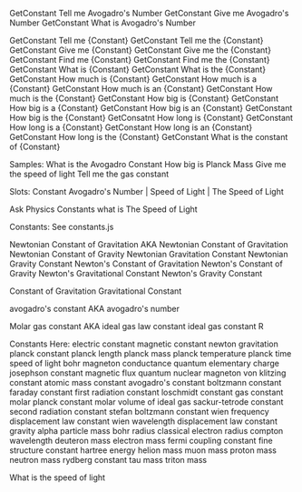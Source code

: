 GetConstant Tell me Avogadro's Number
GetConstant Give me Avogadro's Number
GetConstant What is Avogadro's Number

GetConstant Tell me {Constant}
GetConstant Tell me the {Constant}
GetConstant Give me {Constant}
GetConstant Give me the {Constant}
GetConstant Find me {Constant}
GetConstant Find me the {Constant}
GetConstant What is {Constant}
GetConstant What is the {Constant}
GetConstant How much is {Constant}
GetConstant How much is a {Constant}
GetConstant How much is an {Constant}
GetConstant How much is the {Constant}
GetConstant How big is {Constant}
GetConstant How big is a {Constant}
GetConstant How big is an {Constant}
GetConstant How big is the {Constant}
GetConsatnt How long is {Constant}
GetConstant How long is a {Constant}
GetConstant How long is an {Constant}
GetConstant How long is the {Constant}
GetConstant What is the constant of {Constant}

Samples:
What is the Avogadro Constant
How big is Planck Mass
Give me the speed of light
Tell me the gas constant


Slots:
Constant
    Avogadro's Number | Speed of Light | The Speed of Light

Ask Physics Constants what is The Speed of Light

Constants: See constants.js


Newtonian Constant of Gravitation
AKA
Newtonian Constant of Gravitation
Newtonian Constant of Gravity
Newtonian Gravitation Constant
Newtonian Gravity Constant
Newton's Constant of Gravitation
Newton's Constant of Gravity
Newton's Gravitational Constant
Newton's Gravity Constant

Constant of Gravitation
Gravitational Constant

avogadro's constant AKA
avogadro's number

Molar gas constant AKA
ideal gas law constant
ideal gas constant
R

Constants Here:
electric constant
magnetic constant
newton gravitation
planck constant
planck length
planck mass
planck temperature
planck time
speed of light
bohr magneton
conductance quantum
elementary charge
josephson constant
magnetic flux quantum
nuclear magneton
von klitzing constant
atomic mass constant
avogadro's constant
boltzmann constant
faraday constant
first radiation constant
loschmidt constant
gas constant
molar planck constant
molar volume of ideal gas
sackur-tetrode constant
second radiation constant
stefan boltzmann constant
wien frequency displacement law constant 
wien wavelength displacement law constant
gravity
alpha particle mass
bohr radius
classical electron radius
compton wavelength
deuteron mass
electron mass
fermi coupling constant
fine structure constant
hartree energy
helion mass
muon mass
proton mass
neutron mass
rydberg constant
tau mass
triton mass


What is the speed of light

